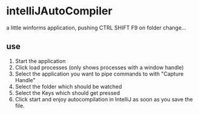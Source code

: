 # intelliJAutoCompiler
a little winforms application, pushing CTRL SHIFT F9 on folder change...

## use

1. Start the application
2. Click load processes (only shows processes with a window handle)
3. Select the application you want to pipe commands to with "Capture Handle"
4. Select the folder which should be watched
5. Select the Keys which should get pressed
6. Click start and enjoy autocompilation in IntelliJ as soon as you save the file.
